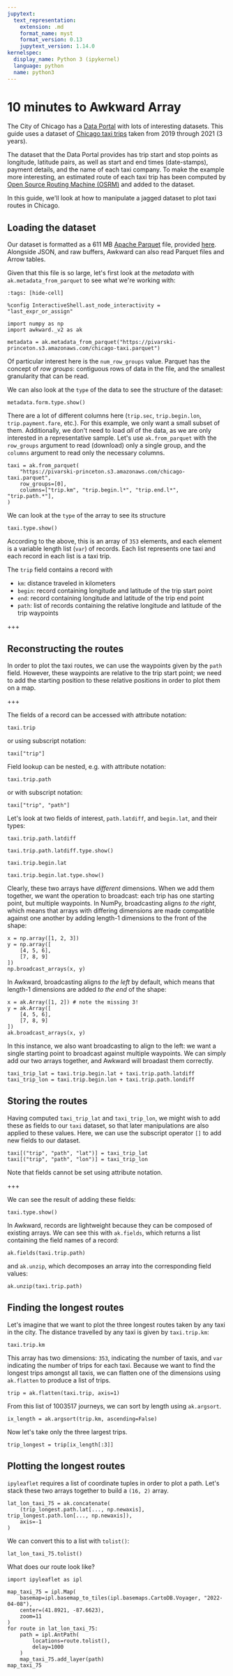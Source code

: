 ```yaml
---
jupytext:
  text_representation:
    extension: .md
    format_name: myst
    format_version: 0.13
    jupytext_version: 1.14.0
kernelspec:
  display_name: Python 3 (ipykernel)
  language: python
  name: python3
---
```


# 10 minutes to Awkward Array

The City of Chicago has a [Data Portal](https://data.cityofchicago.org/) with lots of interesting datasets. This guide uses a dataset of [Chicago taxi trips](https://data.cityofchicago.org/Transportation/Taxi-Trips/wrvz-psew) taken from 2019 through 2021 (3 years).

The dataset that the Data Portal provides has trip start and stop points as longitude, latitude pairs, as well as start and end times (date-stamps), payment details, and the name of each taxi company. To make the example more interesting, an estimated route of each taxi trip has been computed by [Open Source Routing Machine (OSRM)](http://project-osrm.org/) and added to the dataset.

In this guide, we\'ll look at how to manipulate a jagged dataset to plot taxi routes in Chicago.


## Loading the dataset

Our dataset is formatted as a 611 MB [Apache Parquet](https://parquet.apache.org/) file, provided [here](https://pivarski-princeton.s3.amazonaws.com/chicago-taxi.parquet). Alongside JSON, and raw buffers, Awkward can also read Parquet files and Arrow tables.

Given that this file is so large, let's first look at the *metadata* with `ak.metadata_from_parquet` to see what we're working with:

```{code-cell} ipython3
:tags: [hide-cell]

%config InteractiveShell.ast_node_interactivity = "last_expr_or_assign"
```

```{code-cell} ipython3
import numpy as np
import awkward._v2 as ak

metadata = ak.metadata_from_parquet("https://pivarski-princeton.s3.amazonaws.com/chicago-taxi.parquet")
```

Of particular interest here is the `num_row_groups` value. Parquet has the concept of *row groups*: contiguous rows of data in the file, and the smallest granularity that can be read.

We can also look at the `type` of the data to see the structure of the dataset:

```{code-cell} ipython3
metadata.form.type.show()
```

There are a lot of different columns here (`trip.sec`, `trip.begin.lon`, `trip.payment.fare`, etc.). For this example, we only want a small subset of them. Additionally, we don't need to load *all* of the data, as we are only interested in a representative sample. Let's use `ak.from_parquet` with the `row_groups` argument to read (download) only a single group, and the `columns` argument to read only the necessary columns.

```{code-cell} ipython3
taxi = ak.from_parquet(
    "https://pivarski-princeton.s3.amazonaws.com/chicago-taxi.parquet",
    row_groups=[0],
    columns=["trip.km", "trip.begin.l*", "trip.end.l*", "trip.path.*"],
)
```

We can look at the `type` of the array to see its structure

```{code-cell} ipython3
taxi.type.show()
```

According to the above, this is an array of `353` elements, and each element is a variable length list (`var`) of records. Each list represents one taxi and each record in each list is a taxi trip.

The `trip` field contains a record with

-   `km`: distance traveled in kilometers
-   `begin`: record containing longitude and latitude of the trip start point
-   `end`: record containing longitude and latitude of the trip end point
-   `path`: list of records containing the relative longitude and latitude of the trip waypoints

+++

## Reconstructing the routes
In order to plot the taxi routes, we can use the waypoints given by the `path` field. However, these waypoints are relative to the trip start point; we need to add the starting position to these relative positions in order to plot them on a map.

+++

The fields of a record can be accessed with attribute notation:

```{code-cell} ipython3
taxi.trip
```

or using subscript notation:

```{code-cell} ipython3
taxi["trip"]
```

Field lookup can be nested, e.g. with attribute notation:

```{code-cell} ipython3
taxi.trip.path
```

or with subscript notation:

```{code-cell} ipython3
taxi["trip", "path"]
```

Let's look at two fields of interest, `path.latdiff`, and `begin.lat`, and their types:

```{code-cell} ipython3
taxi.trip.path.latdiff
```

```{code-cell} ipython3
taxi.trip.path.latdiff.type.show()
```

```{code-cell} ipython3
taxi.trip.begin.lat
```

```{code-cell} ipython3
taxi.trip.begin.lat.type.show()
```

Clearly, these two arrays have _different_ dimensions. When we add them together, we want the operation to broadcast: each trip has one starting point, but multiple waypoints. In NumPy, broadcasting aligns *to the right*, which means that arrays with differing dimensions are made compatible against one another by adding length-1 dimensions to the front of the shape:

```{code-cell} ipython3
x = np.array([1, 2, 3])
y = np.array([
    [4, 5, 6],
    [7, 8, 9]
])
np.broadcast_arrays(x, y)
```

In Awkward, broadcasting aligns *to the left* by default, which means that length-1 dimensions are added *to the end* of the shape:

```{code-cell} ipython3
x = ak.Array([1, 2]) # note the missing 3!
y = ak.Array([
    [4, 5, 6],
    [7, 8, 9]
])
ak.broadcast_arrays(x, y)
```

In this instance, we also want broadcasting to align to the left: we want a single starting point to broadcast against multiple waypoints. We can simply add our two arrays together, and Awkward will broadast them correctly.

```{code-cell} ipython3
taxi_trip_lat = taxi.trip.begin.lat + taxi.trip.path.latdiff
taxi_trip_lon = taxi.trip.begin.lon + taxi.trip.path.londiff
```

## Storing the routes

Having computed `taxi_trip_lat` and `taxi_trip_lon`, we might wish to add these as fields to our `taxi` dataset, so that later manipulations are also applied to these values. Here, we can use the subscript operator `[]` to add new fields to our dataset.

```{code-cell} ipython3
taxi[("trip", "path", "lat")] = taxi_trip_lat
taxi[("trip", "path", "lon")] = taxi_trip_lon
```

Note that fields cannot be set using attribute notation.

+++

We can see the result of adding these fields:

```{code-cell} ipython3
taxi.type.show()
```

In Awkward, records are lightweight because they can be composed of existing arrays. We can see this with `ak.fields`, which returns a list containing the field names of a record:

```{code-cell} ipython3
ak.fields(taxi.trip.path)
```

and `ak.unzip`, which decomposes an array into the corresponding field values:

```{code-cell} ipython3
ak.unzip(taxi.trip.path)
```

## Finding the longest routes

Let's imagine that we want to plot the three longest routes taken by any taxi in the city. The distance travelled by any taxi is given by `taxi.trip.km`:

```{code-cell} ipython3
taxi.trip.km
```

This array has two dimensions: `353`, indicating the number of taxis, and `var` indicating the number of trips for each taxi. Because we want to find the longest trips amongst all taxis, we can flatten one of the dimensions using `ak.flatten` to produce a list of trips.

```{code-cell} ipython3
trip = ak.flatten(taxi.trip, axis=1)
```

From this list of 1003517 journeys, we can sort by length using `ak.argsort`.

```{code-cell} ipython3
ix_length = ak.argsort(trip.km, ascending=False)
```

Now let's take only the three largest trips.

```{code-cell} ipython3
trip_longest = trip[ix_length[:3]]
```

## Plotting the longest routes

`ipyleaflet` requires a list of coordinate tuples in order to plot a path. Let's stack these two arrays together to build a `(16, 2)` array.

```{code-cell} ipython3
lat_lon_taxi_75 = ak.concatenate(
    (trip_longest.path.lat[..., np.newaxis], trip_longest.path.lon[..., np.newaxis]),
    axis=-1
)
```

We can convert this to a list with `tolist()`:

```{code-cell} ipython3
lat_lon_taxi_75.tolist()
```

What does our route look like?

```{code-cell} ipython3
import ipyleaflet as ipl

map_taxi_75 = ipl.Map(
    basemap=ipl.basemap_to_tiles(ipl.basemaps.CartoDB.Voyager, "2022-04-08"),
    center=(41.8921, -87.6623),
    zoom=11
)
for route in lat_lon_taxi_75:
    path = ipl.AntPath(
        locations=route.tolist(),
        delay=1000
    )
    map_taxi_75.add_layer(path)
map_taxi_75
```
